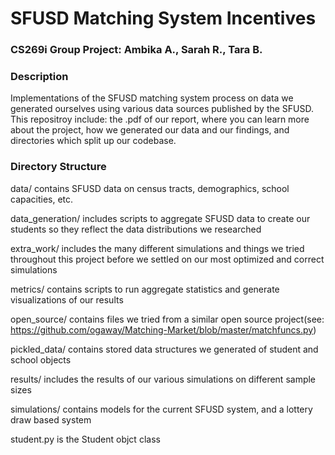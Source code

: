 # SFUSD Matching System Incentives
### CS269i Group Project: Ambika A., Sarah R., Tara B.

### Description
Implementations of the SFUSD matching system process on data we generated ourselves using various data sources published by the SFUSD. This repositroy include: the .pdf of our report, where you can learn more about the project, how we generated our data and our findings, and directories which split up our codebase.

### Directory Structure

data/ contains SFUSD data on census tracts, demographics, school capacities, etc.

data_generation/ includes scripts to aggregate SFUSD data to create our students so they reflect the data distributions we researched

extra_work/ includes the many different simulations and things we tried throughout this project before we settled on our most optimized and correct simulations

metrics/ contains scripts to run aggregate statistics and generate visualizations of our results

open_source/ contains files we tried from a similar open source project(see: https://github.com/ogaway/Matching-Market/blob/master/matchfuncs.py)

pickled_data/ contains stored data structures we generated of student and school objects

results/ includes the results of our various simulations on different sample sizes

simulations/ contains models for the current SFUSD system, and a lottery draw based system

student.py is the Student objct class
